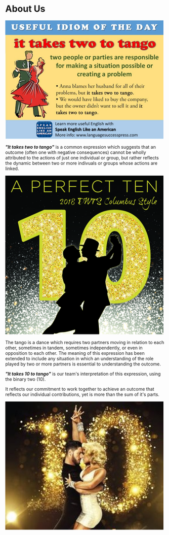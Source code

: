 # About Us

  <img src="/images/It takes two to tango.jpg" width="500" />

**_"It takes two to tango"_** is a common expression which suggests that an outcome
(often one with negative consequences) cannot be wholly attributed to the actions 
of just one individual or group, but rather reflects the dynamic between two or more
indivuals or groups whose actions are linked.

  <img src="/images/DWTSLogo2018.jpg" width="500" />
  
The tango is a dance which requires two partners moving in relation to each other, 
sometimes in tandem, sometimes independently, or even in opposition to each other.
The meaning of this expression has been extended to include any situation in which
an understanding of the role played by two or more partners is essential to 
understanding the outcome.

**_"It takes 10 to tango"_** is our team's interpretation of this expression, 
using the binary two (10).

It reflects our commitment to work together to achieve 
an outcome that reflects our individual contributions, yet is more than the sum
of it's parts.



  <img src="/images/10 to Tango.jpg"  width="500" />
